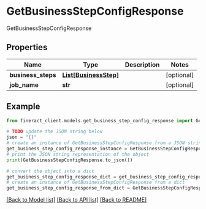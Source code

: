 # GetBusinessStepConfigResponse

GetBusinessStepConfigResponse

## Properties

Name | Type | Description | Notes
------------ | ------------- | ------------- | -------------
**business_steps** | [**List[BusinessStep]**](BusinessStep.md) |  | [optional] 
**job_name** | **str** |  | [optional] 

## Example

```python
from fineract_client.models.get_business_step_config_response import GetBusinessStepConfigResponse

# TODO update the JSON string below
json = "{}"
# create an instance of GetBusinessStepConfigResponse from a JSON string
get_business_step_config_response_instance = GetBusinessStepConfigResponse.from_json(json)
# print the JSON string representation of the object
print(GetBusinessStepConfigResponse.to_json())

# convert the object into a dict
get_business_step_config_response_dict = get_business_step_config_response_instance.to_dict()
# create an instance of GetBusinessStepConfigResponse from a dict
get_business_step_config_response_from_dict = GetBusinessStepConfigResponse.from_dict(get_business_step_config_response_dict)
```
[[Back to Model list]](../README.md#documentation-for-models) [[Back to API list]](../README.md#documentation-for-api-endpoints) [[Back to README]](../README.md)



